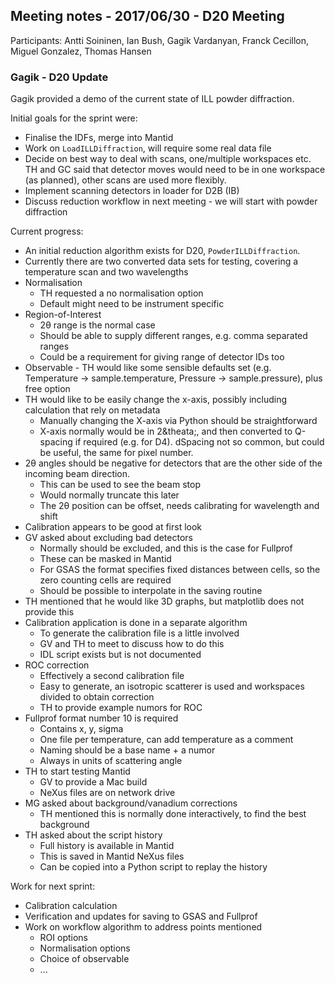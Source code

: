 ## Meeting notes - 2017/06/30 - D20 Meeting

Participants: Antti Soininen, Ian Bush, Gagik Vardanyan, Franck Cecillon, Miguel Gonzalez, Thomas Hansen

### Gagik - D20 Update

Gagik provided a demo of the current state of ILL powder diffraction.

Initial goals for the sprint were:
* Finalise the IDFs, merge into Mantid
* Work on `LoadILLDiffraction`, will require some real data file
* Decide on best way to deal with scans, one/multiple workspaces etc. TH and GC said that detector moves would need to be in one workspace (as planned), other scans are used more flexibly.
* Implement scanning detectors in loader for D2B (IB)
* Discuss reduction workflow in next meeting - we will start with powder diffraction

Current progress:
* An initial reduction algorithm exists for D20, `PowderILLDiffraction`.
* Currently there are two converted data sets for testing, covering a temperature scan and two wavelengths
* Normalisation
  * TH requested a no normalisation option
  * Default might need to be instrument specific
* Region-of-Interest
  * 2&theta; range is the normal case
  * Should be able to supply different ranges, e.g. comma separated ranges
  * Could be a requirement for giving range of detector IDs too
* Observable - TH would like some sensible defaults set (e.g. Temperature -> sample.temperature, Pressure -> sample.pressure), plus free option
* TH would like to be easily change the x-axis, possibly including calculation that rely on metadata
  * Manually changing the X-axis via Python should be straightforward
  * X-axis normally would be in 2&theata;, and then converted to Q-spacing if required (e.g. for D4). dSpacing not so common, but could be useful, the same for pixel number.
* 2&theta; angles should be negative for detectors that are the other side of the incoming beam direction.
  * This can be used to see the beam stop
  * Would normally truncate this later
  * The 2&theta; position can be offset, needs calibrating for wavelength and shift
* Calibration appears to be good at first look
* GV asked about excluding bad detectors
  * Normally should be excluded, and this is the case for Fullprof
  * These can be masked in Mantid
  * For GSAS the format specifies fixed distances between cells, so the zero counting cells are required
  * Should be possible to interpolate in the saving routine
* TH mentioned that he would like 3D graphs, but matplotlib does not provide this
* Calibration application is done in a separate algorithm
  * To generate the calibration file is a little involved
  * GV and TH to meet to discuss how to do this
  * IDL script exists but is not documented
* ROC correction
  * Effectively a second calibration file
  * Easy to generate, an isotropic scatterer is used and workspaces divided to obtain correction
  * TH to provide example numors for ROC
* Fullprof format number 10 is required
  * Contains x, y, sigma
  * One file per temperature, can add temperature as a comment
  * Naming should be a base name + a numor
  * Always in units of scattering angle
* TH to start testing Mantid
  * GV to provide a Mac build
  * NeXus files are on network drive
* MG asked about background/vanadium corrections
  * TH mentioned this is normally done interactively, to find the best background
* TH asked about the script history
  * Full history is available in Mantid
  * This is saved in Mantid NeXus files
  * Can be copied into a Python script to replay the history 

Work for next sprint:
* Calibration calculation
* Verification and updates for saving to GSAS and Fullprof
* Work on workflow algorithm to address points mentioned
  * ROI options
  * Normalisation options
  * Choice of observable
  * ...


